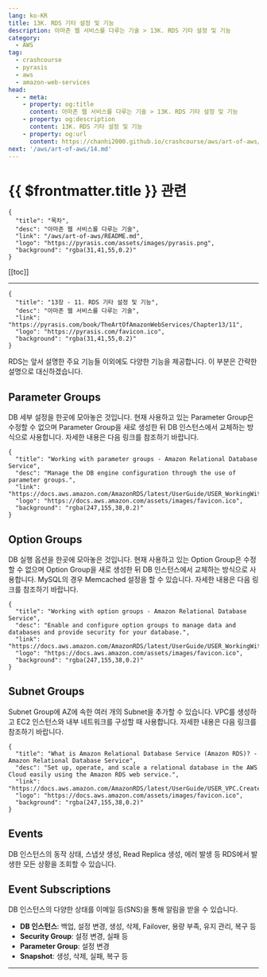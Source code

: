 ```yaml
---
lang: ko-KR
title: 13K. RDS 기타 설정 및 기능
description: 아마존 웹 서비스를 다루는 기술 > 13K. RDS 기타 설정 및 기능
category:
  - AWS
tag: 
  - crashcourse
  - pyrasis
  - aws 
  - amazon-web-services
head:
  - - meta:
    - property: og:title
      content: 아마존 웹 서비스를 다루는 기술 > 13K. RDS 기타 설정 및 기능
    - property: og:description
      content: 13K. RDS 기타 설정 및 기능
    - property: og:url
      content: https://chanhi2000.github.io/crashcourse/aws/art-of-aws/13K.html
next: '/aws/art-of-aws/14.md'
---
```


# {{ $frontmatter.title }} 관련

```component VPCard
{
  "title": "목차",
  "desc": "아마존 웹 서비스를 다루는 기술",
  "link": "/aws/art-of-aws/README.md",
  "logo": "https://pyrasis.com/assets/images/pyrasis.png",
  "background": "rgba(31,41,55,0.2)"
}
```

[[toc]]

---

```component VPCard
{
  "title": "13장 - 11. RDS 기타 설정 및 기능",
  "desc": "아마존 웹 서비스를 다루는 기술",
  "link": "https://pyrasis.com/book/TheArtOfAmazonWebServices/Chapter13/11",
  "logo": "https://pyrasis.com/favicon.ico",
  "background": "rgba(31,41,55,0.2)"
}
```

RDS는 앞서 설명한 주요 기능들 이외에도 다양한 기능을 제공합니다. 이 부분은 간략한 설명으로 대신하겠습니다.

## Parameter Groups

DB 세부 설정을 한곳에 모아놓은 것입니다. 현재 사용하고 있는 Parameter Group은 수정할 수 없으며 Parameter Group을 새로 생성한 뒤 DB 인스턴스에서 교체하는 방식으로 사용합니다. 자세한 내용은 다음 링크를 참조하기 바랍니다.

```component VPCard
{
  "title": "Working with parameter groups - Amazon Relational Database Service",
  "desc": "Manage the DB engine configuration through the use of parameter groups.",
  "link": "https://docs.aws.amazon.com/AmazonRDS/latest/UserGuide/USER_WorkingWithParamGroups.html",
  "logo": "https://docs.aws.amazon.com/assets/images/favicon.ico",
  "background": "rgba(247,155,38,0.2)"
}
```

## Option Groups

DB 실행 옵션을 한곳에 모아놓은 것입니다. 현재 사용하고 있는 Option Group은 수정할 수 없으며 Option Group을 새로 생성한 뒤 DB 인스턴스에서 교체하는 방식으로 사용합니다. <FontIcon icon="iconfont icon-mysql"/>MySQL의 경우 Memcached 설정을 할 수 있습니다. 자세한 내용은 다음 링크를 참조하기 바랍니다.

```component VPCard
{
  "title": "Working with option groups - Amazon Relational Database Service",
  "desc": "Enable and configure option groups to manage data and databases and provide security for your database.",
  "link": "https://docs.aws.amazon.com/AmazonRDS/latest/UserGuide/USER_WorkingWithOptionGroups.html",
  "logo": "https://docs.aws.amazon.com/assets/images/favicon.ico",
  "background": "rgba(247,155,38,0.2)"
}
```

## Subnet Groups

Subnet Group에 AZ에 속한 여러 개의 Subnet을 추가할 수 있습니다. VPC를 생성하고 EC2 인스턴스와 내부 네트워크를 구성할 때 사용합니다. 자세한 내용은 다음 링크를 참조하기 바랍니다.

```component VPCard
{
  "title": "What is Amazon Relational Database Service (Amazon RDS)? - Amazon Relational Database Service",
  "desc": "Set up, operate, and scale a relational database in the AWS Cloud easily using the Amazon RDS web service.",
  "link": "https://docs.aws.amazon.com/AmazonRDS/latest/UserGuide/USER_VPC.CreateDBSubnetGroup.html",
  "logo": "https://docs.aws.amazon.com/assets/images/favicon.ico",
  "background": "rgba(247,155,38,0.2)"
}
```

## Events

DB 인스턴스의 동작 상태, 스냅샷 생성, Read Replica 생성, 에러 발생 등 RDS에서 발생한 모든 상황을 조회할 수 있습니다.

## Event Subscriptions

DB 인스턴스의 다양한 상태를 이메일 등(SNS)을 통해 알림을 받을 수 있습니다.

- **DB 인스턴스**: 백업, 설정 변경, 생성, 삭제, Failover, 용량 부족, 유지 관리, 복구 등
- **Security Group**: 설정 변경, 실패 등
- **Parameter Group**: 설정 변경
- **Snapshot**: 생성, 삭제, 실패, 복구 등

---

